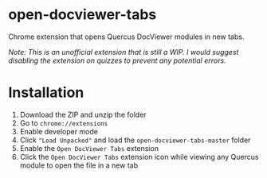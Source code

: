 # open-docviewer-tabs
Chrome extension that opens Quercus DocViewer modules in new tabs.

<i>Note: This is an unofficial extension that is still a WIP. I would suggest disabling the extension on quizzes to prevent any potential errors.</i>

# Installation
1. Download the ZIP and unzip the folder
2. Go to `chrome://extensions`
3. Enable developer mode
4. Click `"Load Unpacked"` and load the `open-docviewer-tabs-master` folder
5. Enable the `Open DocViewer Tabs` extension
6. Click the `Open DocViewer Tabs` extension icon while viewing any Quercus module to open the file in a new tab
